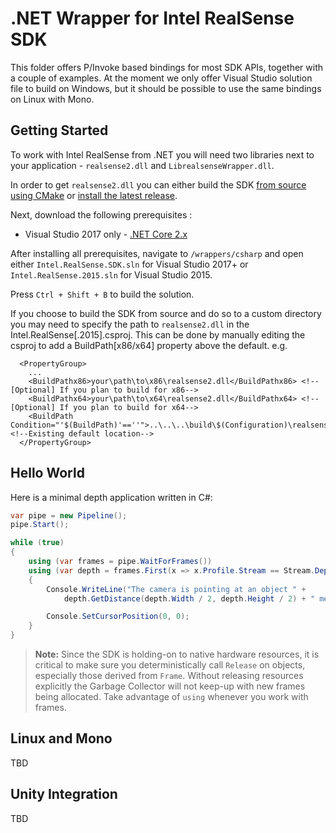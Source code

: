 # .NET Wrapper for Intel RealSense SDK

This folder offers P/Invoke based bindings for most SDK APIs, together with a couple of examples. At the moment we only offer Visual Studio solution file to build on Windows, but it should be possible to use the same bindings on Linux with Mono. 

## Getting Started

To work with Intel RealSense from .NET you will need two libraries next to your application - `realsense2.dll` and `LibrealsenseWrapper.dll`. 

In order to get `realsense2.dll` you can either build the SDK [from source using CMake](https://github.com/IntelRealSense/librealsense/blob/master/doc/installation_windows.md) or [install the latest release](https://github.com/IntelRealSense/librealsense/blob/master/doc/distribution_windows.md).

Next, download the following prerequisites :

* Visual Studio 2017 only - [.NET Core 2.x](https://www.microsoft.com/net/download/visual-studio-sdks)

After installing all prerequisites, navigate to `/wrappers/csharp` and open either `Intel.RealSense.SDK.sln` for Visual Studio 2017+ or `Intel.RealSense.2015.sln` for Visual Studio 2015.

Press `Ctrl + Shift + B` to build the solution. 

If you choose to build the SDK from source and do so to a custom directory you may need to specify the path to `realsense2.dll` in the Intel.RealSense[.2015].csproj. This can be done by manually editing the csproj to add a BuildPath[x86/x64] property above the default.
e.g.
```
  <PropertyGroup>
    ...
    <BuildPathx86>your\path\to\x86\realsense2.dll</BuildPathx86> <!--[Optional] If you plan to build for x86-->
	<BuildPathx64>your\path\to\x64\realsense2.dll</BuildPathx64> <!--[Optional] If you plan to build for x64-->
    <BuildPath Condition="'$(BuildPath)'==''">..\..\..\build\$(Configuration)\realsense2.dll</BuildPath> <!--Existing default location-->
  </PropertyGroup>
```

## Hello World

Here is a minimal depth application written in C#: 

```cs
var pipe = new Pipeline();
pipe.Start();

while (true)
{
    using (var frames = pipe.WaitForFrames())
    using (var depth = frames.First(x => x.Profile.Stream == Stream.Depth) as DepthFrame)
    {
        Console.WriteLine("The camera is pointing at an object " +
            depth.GetDistance(depth.Width / 2, depth.Height / 2) + " meters away\t");

        Console.SetCursorPosition(0, 0);
    }
}
```

> **Note:** Since the SDK is holding-on to native hardware resources, it is critical to make sure you deterministically call `Release` on objects, especially those derived from `Frame`. Without releasing resources explicitly the Garbage Collector will not keep-up with new frames being allocated. Take advantage of `using` whenever you work with frames. 

## Linux and Mono

TBD

## Unity Integration 

TBD
